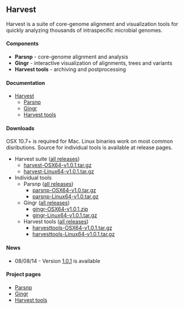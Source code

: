 
## Harvest

Harvest is a suite of core-genome alignment and
visualization tools for quickly analyzing thousands of intraspecific
microbial genomes.

#### Components

* **Parsnp** - core-genome alignment and analysis
* **Gingr** - interactive visualization of alignments, trees and variants
* **Harvest tools** - archiving and postprocessing

#### Documentation

* [Harvest](http://harvest.readthedocs.org/en/latest/)
  * [Parsnp](http://harvest.readthedocs.org/en/latest/content/parsnp.html)
  * [Gingr](http://harvest.readthedocs.org/en/latest/content/gingr.html)
  * [Harvest tools](http://harvest.readthedocs.org/en/latest/content/harvest-tools.html)

#### Downloads

OSX 10.7+ is required for Mac. Linux binaries work on most common disributions. Source for individual tools is available at release pages.

* Harvest suite ([all releases](https://github.com/marbl/harvest/releases))
  * [harvest-OSX64-v1.0.1.tar.gz](https://github.com/marbl/harvest/releases/download/v1.0.1/harvest-OSX64-v1.0.1.tar.gz)
  * [harvest-Linux64-v1.0.1.tar.gz](https://github.com/marbl/harvest/releases/download/v1.0.1/harvest-Linux64-v1.0.1.tar.gz)
* Individual tools
  * Parsnp ([all releases](https://github.com/marbl/parsnp/releases))
     * [parsnp-OSX64-v1.0.tar.gz](https://github.com/marbl/parsnp/releases/download/v1.0/parsnp-OSX64-v1.0.tar.gz)
     * [parsnp-Linux64-v1.0.tar.gz](https://github.com/marbl/parsnp/releases/download/v1.0/parsnp-Linux64-v1.0.tar.gz)
  * Gingr ([all releases](https://github.com/marbl/gingr/releases))
     * [gingr-OSX64-v1.0.1.zip](https://github.com/marbl/gingr/releases/download/v1.0.1/gingr-OSX64-v1.0.1.zip)
     * [gingr-Linux64-v1.0.1.tar.gz](https://github.com/marbl/gingr/releases/download/v1.0.1/gingr-Linux64-v1.0.1.tar.gz)
  * Harvest tools ([all releases](https://github.com/marbl/harvest-tools/releases))
     * [harvesttools-OSX64-v1.0.1.tar.gz](https://github.com/marbl/harvest-tools/releases/download/v1.0.1/harvesttools-OSX64-v1.0.1.tar.gz)
     * [harvesttools-Linux64-v1.0.1.tar.gz](https://github.com/marbl/harvest-tools/releases/download/v1.0.1/harvesttools-Linux64-v1.0.1.tar.gz)

#### News
* 08/08/14 - Version [1.0.1](https://github.com/marbl/harvest/releases/tag/v1.0.1) is available 

#### Project pages

* [Parsnp](http://github.com/marbl/parsnp)
* [Gingr](http://github.com/marbl/gingr)
* [Harvest tools](http://github.com/marbl/harvest-tools)
